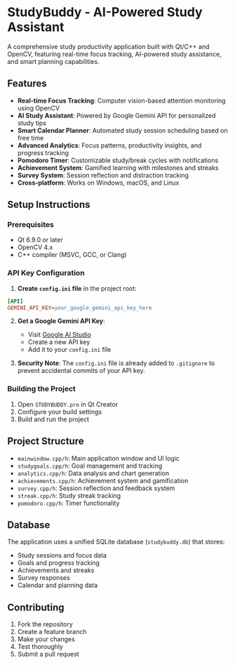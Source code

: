 # StudyBuddy - AI-Powered Study Assistant

A comprehensive study productivity application built with Qt/C++ and OpenCV, featuring real-time focus tracking, AI-powered study assistance, and smart planning capabilities.

## Features

- **Real-time Focus Tracking**: Computer vision-based attention monitoring using OpenCV
- **AI Study Assistant**: Powered by Google Gemini API for personalized study tips
- **Smart Calendar Planner**: Automated study session scheduling based on free time
- **Advanced Analytics**: Focus patterns, productivity insights, and progress tracking
- **Pomodoro Timer**: Customizable study/break cycles with notifications
- **Achievement System**: Gamified learning with milestones and streaks
- **Survey System**: Session reflection and distraction tracking
- **Cross-platform**: Works on Windows, macOS, and Linux

## Setup Instructions

### Prerequisites
- Qt 6.9.0 or later
- OpenCV 4.x
- C++ compiler (MSVC, GCC, or Clang)

### API Key Configuration

1. **Create `config.ini` file** in the project root:
```ini
[API]
GEMINI_API_KEY=your_google_gemini_api_key_here
```

2. **Get a Google Gemini API Key**:
   - Visit [Google AI Studio](https://makersuite.google.com/app/apikey)
   - Create a new API key
   - Add it to your `config.ini` file

3. **Security Note**: The `config.ini` file is already added to `.gitignore` to prevent accidental commits of your API key.

### Building the Project

1. Open `STUDYBUDDY.pro` in Qt Creator
2. Configure your build settings
3. Build and run the project

## Project Structure

- `mainwindow.cpp/h`: Main application window and UI logic
- `studygoals.cpp/h`: Goal management and tracking
- `analytics.cpp/h`: Data analysis and chart generation
- `achievements.cpp/h`: Achievement system and gamification
- `survey.cpp/h`: Session reflection and feedback system
- `streak.cpp/h`: Study streak tracking
- `pomodoro.cpp/h`: Timer functionality

## Database

The application uses a unified SQLite database (`studybuddy.db`) that stores:
- Study sessions and focus data
- Goals and progress tracking
- Achievements and streaks
- Survey responses
- Calendar and planning data

## Contributing

1. Fork the repository
2. Create a feature branch
3. Make your changes
4. Test thoroughly
5. Submit a pull request
